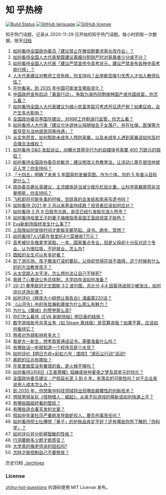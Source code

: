 # 知 乎热榜
[![Build Status](https://github.com/ToWeLong/zhihu-hot-questions/workflows/CI/badge.svg)](https://github.com/ToWeLong/zhihu-hot-questions/actions)
[![GitHub language](https://img.shields.io/badge/language-golang-orange.svg)](https://golang.org/)
[![GitHub license](https://img.shields.io/github/license/ToWeLong/zhihu-hot-questions)](https://github.com/ToWeLong/zhihu-hot-questions/blob/main/LICENSE)

知乎热门话题，记录从 2020-11-29 日开始的知乎热门话题。每小时抓取一次数据，按天[归档](./archives)

<!-- BEGIN -->

1. [如何看待全国政协委员「建议禁止在微信群要求家长改作业」？](https://www.zhihu.com/question/448203861)
1. [如何看待全国人大代表黎霞建议离婚分割财产时对家暴者少分或不分？](https://www.zhihu.com/question/448382475)
1. [如何看待全国人大代表「建议严禁宣传中高考状元，建议严禁发布各种中高考排行榜」？](https://www.zhihu.com/question/448195929)
1. [人大代表建议对教师工资免税，你支持吗？此举能否吸引优秀人才加入教师队伍？](https://www.zhihu.com/question/448361377)
1. [在你看来，到 2035 年中国可能发生哪些变化？](https://www.zhihu.com/question/447592800)
1. [中国政府宣布启动「春苗行动」，争取为海外同胞接种国产或外国疫苗，你怎么看？](https://www.zhihu.com/question/448217663)
1. [如何看待全国人大代表建议为缩小贫富差距可考虑开征遗产税？如果征收，会产生多大影响？](https://www.zhihu.com/question/448298128)
1. [全国政协委员李国华建议，对996工作制进行监管，你怎么看？](https://www.zhihu.com/question/448500726)
1. [如何看待人大代表「建议允许退休父母随独生子女落户，并在社保、医保等方面享受与当地居民同等待遇」？](https://www.zhihu.com/question/448360534)
1. [从实务而言，如何帮助未成年人预防家暴，以及未成年人遇到家暴该如何及时合理合法维权？](https://www.zhihu.com/question/447265986)
1. [如何看待 D&G 发起诉讼，向曝光其辱华行为的自媒体号索要 400 万欧元的赔偿？](https://www.zhihu.com/question/447757624)
1. [如何看待全国政协委员俞敏洪：建议修改义务教育法，让流动儿童在居住地就近入学？你支持吗？](https://www.zhihu.com/question/447701877)
1. [「十四五」明确了未来 5 年国家的发展蓝图，作为个体，你的 5 年奋斗目标是什么？](https://www.zhihu.com/question/447189057)
1. [政协委员磨长英建议，主流媒体适当减少娱乐栏目比重，让科学家霸屏而非流量明星，你支持吗？](https://www.zhihu.com/question/448362942)
1. [飞机即将可能失事的时候，空姐真的会发纸和笔来写遗书吗？](https://www.zhihu.com/question/20485389)
1. [如何看待 2021 年 3 月以来基金持续跌？投资者应该如何应对？](https://www.zhihu.com/question/448362988)
1. [如何看待 3 月 9 日股市大跌，是否已经引发股灾进入熊市？](https://www.zhihu.com/question/448363536)
1. [如何看待哈里王子的妻子梅根指责英国王室歧视其子肤色？](https://www.zhihu.com/question/448371194)
1. [Eva新剧场版终发生什么事了?](https://www.zhihu.com/question/448325689)
1. [上班族如何安排时间才能每天都早起、读书、跑步、冥想？](https://www.zhihu.com/question/28042735)
1. [如何看待7人讨薪在食堂吃4个菜被收7万元？](https://www.zhihu.com/question/448198157)
1. [高考被针灸推拿学录取，一本，国家重点专业，但是父母却十分反对这个专业，认为很垃圾，不好就业，怎么办?](https://www.zhihu.com/question/416275878)
1. [圆脸的女生可以有多好看？](https://www.zhihu.com/question/393234282)
1. [到了游乐场，孩子撒泼打滚的要玩，父母却觉得花钱不值得，这个时候有什么好的方法教育孩子？](https://www.zhihu.com/question/448013594)
1. [从太空跳入太平洋，怎么想办法让自己不摔死?](https://www.zhihu.com/question/446608998)
1. [我铁了心要进公务员体制，大学四年该如何准备？](https://www.zhihu.com/question/445991615)
1. [20-21 赛季欧冠尤文图斯 3:2 波尔图，总比分 4:4 因客场进球少被淘汰，如何评价这场比赛？](https://www.zhihu.com/question/448520665)
1. [如何评价《辉夜大小姐想让我告白》漫画第220话？](https://www.zhihu.com/question/448280431)
1. [《山河令》中的张哲瀚和龚俊为什么那么有魅力？](https://www.zhihu.com/question/448293912)
1. [为什么《魔戒》的赞誉那么高?](https://www.zhihu.com/question/433434630)
1. [你们怎么看待《EVA 新剧场版》明日香的结局？](https://www.zhihu.com/question/448272801)
1. [数字游戏账号共享业务（如 Steam 离线版）是否算盗版？如果不算，应该如何看待它？](https://www.zhihu.com/question/448204975)
1. [熬夜对外貌影响有多大？](https://www.zhihu.com/question/284075314)
1. [我是大一新生，想考取普通话证书，需要准备什么吗？](https://www.zhihu.com/question/343015272)
1. [有哪些话一听就知道一个程序员是个水货？](https://www.zhihu.com/question/439598096)
1. [如何评价【明日方舟×彩虹六号：围攻】“源石尘行动”活动?](https://www.zhihu.com/question/447396281)
1. [离职的征兆有哪些？](https://www.zhihu.com/question/38626531)
1. [在家里做菜没有餐馆的香，是火候不够吗？](https://www.zhihu.com/question/448347304)
1. [如何看待3月8日《王者荣耀》貂蝉皮肤仲夏夜之梦及其星元的优化？](https://www.zhihu.com/question/448298072)
1. [全国政协委员建议：产假延长至 3 到 6 年，有落实的可能性吗？对于企业来说用人成本怎么办？](https://www.zhihu.com/question/448196874)
1. [到 2035 年，你想象中科技领域将出现哪些颠覆性的创新技术？](https://www.zhihu.com/question/447202817)
1. [想陪男朋友玩《怪物猎人：崛起》，从来不玩游戏的萌新该如何快速上手？](https://www.zhihu.com/question/448343712)
1. [有哪些超级好看的壁纸？](https://www.zhihu.com/question/383187593)
1. [有哪些适合春天发的文案？](https://www.zhihu.com/question/440386496)
1. [假如中年美杜莎严重脱发导致蛇咬人，要负刑事责任吗？](https://www.zhihu.com/question/447530178)
1. [如何看待院士吐槽带「量子」的护肤品肯定不好？还有哪些你所了解的「伪科学」？](https://www.zhihu.com/question/448452155)
1. [如何评价并分析柳智敏的性格？](https://www.zhihu.com/question/443521070)
1. [行测要刷多少题才能质变？](https://www.zhihu.com/question/381818334)
1. [大学真的像老师说的轻松吗?](https://www.zhihu.com/question/446840302)
1. [怎样才能控制自己不要熬夜？](https://www.zhihu.com/question/446817528)

<!-- END -->

历史归档 [./archives](./archives)


### License
[zhihu-hot-questions](https://github.com/towelong/zhihu-hot-questions) 的源码使用 MIT License 发布。
